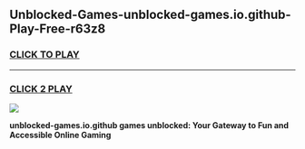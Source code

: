 
## Unblocked-Games-unblocked-games.io.github-Play-Free-r63z8
<h3>
<a href="https://premium76.site?title=unblocked-games.io.github&ref=10A">CLICK TO PLAY</a></h3>
<hr>

<h3>
<a href="https://premium76.site?title=unblocked-games.io.github&ref=10A">CLICK 2 PLAY</a>
  
</h3>

<a href="https://premium76.site?title=unblocked-games.io.github&ref=10A"><img src="https://clearcache.store/games.png"></a>


**unblocked-games.io.github games unblocked: Your Gateway to Fun and Accessible Online Gaming**

